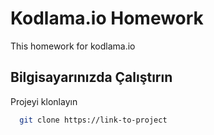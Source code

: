 
# Kodlama.io Homework 
This  homework for kodlama.io 


  
## Bilgisayarınızda Çalıştırın

Projeyi klonlayın

```bash
  git clone https://link-to-project
```


  
    

  

  

  